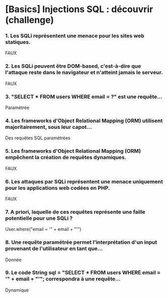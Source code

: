 # [Basics] Injections SQL : découvrir (challenge)

### 1. Les SQLi représentent une menace pour les sites web statiques.
FAUX

### 2. Les SQLi peuvent être DOM-based, c'est-à-dire que l'attaque reste dans le navigateur et n'atteint jamais le serveur.
FAUX

### 3. "SELECT * FROM users WHERE email = ?" est une requête...
Paramétrée

### 4. Les frameworks d'Object Relational Mapping (ORM) utilisent majoritairement, sous leur capot...
Des requêtes SQL paramétrées

### 5. Les frameworks d'Object Relational Mapping (ORM) empêchent la création de requêtes dynamiques.
FAUX

### 6. Les attaques par SQLi représentent une menace uniquement pour les applications web codées en PHP.
FAUX

### 7. A priori, laquelle de ces requêtes représente une faille potentielle pour une SQLi ?
User.where("email = '" + email + "'")

### 8. Une requête paramétrée permet l'interprétation d'un input provenant de l'utilisateur en tant que...
Donnée

### 9. Le code String sql = "SELECT * FROM users WHERE email = '" + email + "'"; correspondra à une requête...
Dynamique


